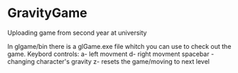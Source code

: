 # GravityGame
Uploading game from second year at university


In glgame/bin there is a glGame.exe file whitch you can use to check out the game.
Keybord controls:
a- left movment
d- right movment
spacebar - changing character's gravity
z- resets the game/moving to next level
